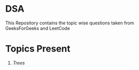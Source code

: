 # DSA
This Repository contains the topic wise questions taken from GeeksForGeeks and LeetCode

# Topics Present
1. *Trees*
